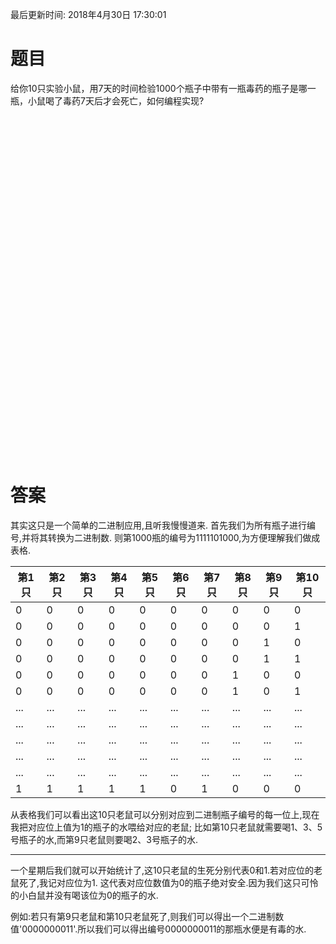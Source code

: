 最后更新时间: 2018年4月30日 17:30:01

# 题目
给你10只实验小鼠，用7天的时间检验1000个瓶子中带有一瓶毒药的瓶子是哪一瓶，小鼠喝了毒药7天后才会死亡，如何编程实现?
</br></br></br></br></br></br></br></br></br></br></br></br></br></br></br></br></br></br></br></br></br></br></br></br></br></br></br></br></br></br></br></br></br></br>
# 答案
其实这只是一个简单的二进制应用,且听我慢慢道来.
首先我们为所有瓶子进行编号,并将其转换为二进制数.
‭则第1000瓶的编号为1111101000‬,为方便理解我们做成表格.

|第1只|第2只|第3只|第4只|第5只|第6只|第7只|第8只|第9只|第10只|
|-----|-----|-----|-----|-----|-----|-----|-----|-----|-----|
|0|0|0|0|0|0|0|0|0|0|(0号瓶子)
|0|0|0|0|0|0|0|0|0|1|(1号瓶子)
|0|0|0|0|0|0|0|0|1|0|(2号瓶子)
|0|0|0|0|0|0|0|0|1|1|(3号瓶子)
|0|0|0|0|0|0|0|1|0|0|(4号瓶子)
|0|0|0|0|0|0|0|1|0|1|(5号瓶子)
|...|...|...|...|...|...|...|...|...|...|
|...|...|...|...|...|...|...|...|...|...|
|...|...|...|...|...|...|...|...|...|...|
|...|...|...|...|...|...|...|...|...|...|
|...|...|...|...|...|...|...|...|...|...|
|1|1|1|1|1|0|1|0|0|0|(1000号瓶子)

从表格我们可以看出这10只老鼠可以分别对应到二进制瓶子编号的每一位上,现在我把对应位上值为1的瓶子的水喂给对应的老鼠;
比如第10只老鼠就需要喝1、3、5号瓶子的水,而第9只老鼠则要喝2、3号瓶子的水.

---

一个星期后我们就可以开始统计了,这10只老鼠的生死分别代表0和1.若对应位的老鼠死了,我记对应位为1.
这代表对应位数值为0的瓶子绝对安全.因为我们这只可怜的小白鼠并没有喝该位为0的瓶子的水.

例如:若只有第9只老鼠和第10只老鼠死了,则我们可以得出一个二进制数值'0000000011'.所以我们可以得出编号0000000011的那瓶水便是有毒的水.
